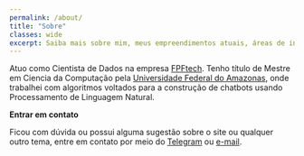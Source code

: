 ```yaml
---
permalink: /about/
title: "Sobre"
classes: wide
excerpt: Saiba mais sobre mim, meus empreendimentos atuais, áreas de interesse de pesquisa e o motivo por trás deste blog pessoal.
---
```


Atuo como Cientista de Dados na empresa [FPFtech](https://www.linkedin.com/company/fpftech). Tenho título de Mestre em Ciencia da Computação pela [Universidade Federal do Amazonas](https://icomp.ufam.edu.br/), onde trabalhei com algoritmos voltados para a construção de chatbots usando Processamento de Linguagem Natural.

**Entrar em contato**  

Ficou com dúvida ou possui alguma sugestão sobre o site ou qualquer outro tema, entre em contato por meio do [Telegram](https://t.me/ErickRibeiro) ou [e-mail](mailto:erick.ribeiro.16@gmail.com).

